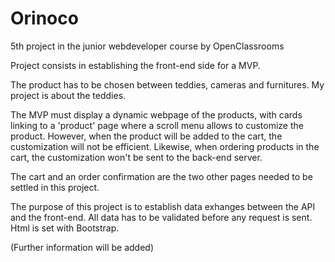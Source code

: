 # Orinoco
5th project in the junior webdeveloper course by OpenClassrooms

Project consists in establishing the front-end side for a MVP. 

The product has to be chosen between teddies, cameras and furnitures. My project is about the teddies.

The MVP must display a dynamic webpage of the products, with cards linking to a 'product' page where a scroll menu allows to customize the product. However, when the product will be added to the cart, the customization will not be efficient. Likewise, when ordering products in the cart, the customization won't be sent to the back-end server.

The cart and an order confirmation are the two other pages needed to be settled in this project. 

The purpose of this project is to establish data exhanges between the API and the front-end. All data has to be validated before any request is sent.
Html is set with Bootstrap. 

(Further information will be added)


